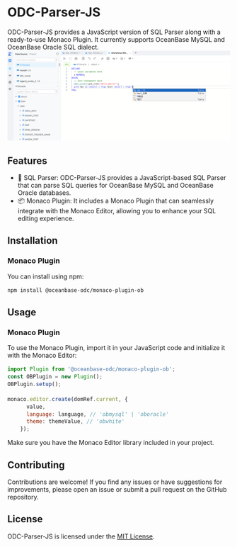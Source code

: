 # ODC-Parser-JS

ODC-Parser-JS provides a JavaScript version of SQL Parser along with a ready-to-use Monaco Plugin. It currently supports OceanBase MySQL and OceanBase Oracle SQL dialect. 
![Demo](docs/images/demo.png)
## Features

- 🌲 SQL Parser: ODC-Parser-JS provides a JavaScript-based SQL Parser that can parse SQL queries for OceanBase MySQL and OceanBase Oracle databases.
- 📦 Monaco Plugin: It includes a Monaco Plugin that can seamlessly integrate with the Monaco Editor, allowing you to enhance your SQL editing experience.

## Installation

### Monaco Plugin

You can install using npm:

```bash
npm install @oceanbase-odc/monaco-plugin-ob
```

## Usage

### Monaco Plugin

To use the Monaco Plugin, import it in your JavaScript code and initialize it with the Monaco Editor:

```javascript
import Plugin from '@oceanbase-odc/monaco-plugin-ob';
const OBPlugin = new Plugin();
OBPlugin.setup();

monaco.editor.create(domRef.current, {
      value,
      language: language, // 'obmysql' | 'oboracle'
      theme: themeValue, // 'obwhite'
    });
```
Make sure you have the Monaco Editor library included in your project.

## Contributing

Contributions are welcome! If you find any issues or have suggestions for improvements, please open an issue or submit a pull request on the GitHub repository.

## License

ODC-Parser-JS is licensed under the [MIT License](https://github.com/oceanbase/odc-parser-js/blob/main/LICENSE).